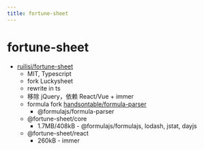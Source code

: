 ```yaml
---
title: fortune-sheet
---
```


# fortune-sheet

- [ruilisi/fortune-sheet](https://github.com/ruilisi/fortune-sheet)
  - MIT, Typescript
  - fork Luckysheet
  - rewrite in ts
  - 移除 jQuery，依赖 React/Vue + immer
  - formula fork [handsontable/formula-parser](https://github.com/handsontable/formula-parser)
    - @formulajs/formula-parser
  - @fortune-sheet/core
    - 1.7MB/408kB - @formulajs/formulajs, lodash, jstat, dayjs
  - @fortune-sheet/react
    - 260kB - immer
